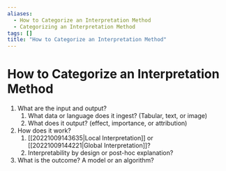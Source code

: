```yaml
---
aliases:
  - How to Categorize an Interpretation Method
  - Categorizing an Interpretation Method
tags: []
title: "How to Categorize an Interpretation Method"
---
```


# How to Categorize an Interpretation Method

1. What are the input and output?
	1. What data or language does it ingest? (Tabular, text, or image)
	2. What does it output? (effect, importance, or attribution)
2. How does it work?
	1. [[20221009143635|Local Interpretation]] or [[20221009144221|Global Interpretation]]?
	2. Interpretability by design or post-hoc explanation?
3. What is the outcome? A model or an algorithm?